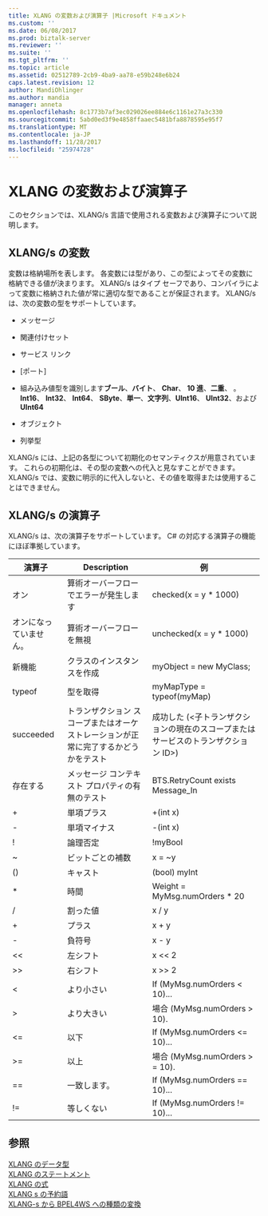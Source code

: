 ```yaml
---
title: XLANG の変数および演算子 |Microsoft ドキュメント
ms.custom: ''
ms.date: 06/08/2017
ms.prod: biztalk-server
ms.reviewer: ''
ms.suite: ''
ms.tgt_pltfrm: ''
ms.topic: article
ms.assetid: 02512789-2cb9-4ba9-aa78-e59b248e6b24
caps.latest.revision: 12
author: MandiOhlinger
ms.author: mandia
manager: anneta
ms.openlocfilehash: 8c1773b7af3ec029026ee884e6c1161e27a3c330
ms.sourcegitcommit: 5abd0ed3f9e4858ffaaec5481bfa8878595e95f7
ms.translationtype: MT
ms.contentlocale: ja-JP
ms.lasthandoff: 11/28/2017
ms.locfileid: "25974728"
---
```

# <a name="xlang-s-variables-and-operators"></a>XLANG の変数および演算子
このセクションでは、XLANG/s 言語で使用される変数および演算子について説明します。  
  
## <a name="xlangs-variables"></a>XLANG/s の変数  
 変数は格納場所を表します。 各変数には型があり、この型によってその変数に格納できる値が決まります。 XLANG/s はタイプ セーフであり、コンパイラによって変数に格納された値が常に適切な型であることが保証されます。 XLANG/s は、次の変数の型をサポートしています。  
  
-   メッセージ  
  
-   関連付けセット  
  
-   サービス リンク  
  
-   [ポート]  
  
-   組み込み値型を識別します**ブール**、**バイト**、 **Char**、 **10 進**、**二重**、 。**Int16**、 **Int32**、 **Int64**、 **SByte**、**単一**、**文字列**、**UInt16**、 **UInt32**、および**UInt64**  
  
-   オブジェクト  
  
-   列挙型  
  
 XLANG/s には、上記の各型について初期化のセマンティクスが用意されています。 これらの初期化は、その型の変数への代入と見なすことができます。 XLANG/s では、変数に明示的に代入しないと、その値を取得または使用することはできません。  
  
## <a name="xlangs-operators"></a>XLANG/s の演算子  
 XLANG/s は、次の演算子をサポートしています。 C# の対応する演算子の機能にほぼ準拠しています。  
  
|演算子|Description|例|  
|--------------|-----------------|-------------|  
|オン|算術オーバーフローでエラーが発生します|checked(x = y * 1000)|  
|オンになっていません。|算術オーバーフローを無視|unchecked(x = y * 1000)|  
|新機能|クラスのインスタンスを作成|myObject = new MyClass;|  
|typeof|型を取得|myMapType = typeof(myMap)|  
|succeeded|トランザクション スコープまたはオーケストレーションが正常に完了するかどうかをテスト|成功した (\<子トランザクションの現在のスコープまたはサービスのトランザクション ID\>)|  
|存在する|メッセージ コンテキスト プロパティの有無のテスト|BTS.RetryCount exists Message_In|  
|+|単項プラス|+(int x)|  
|-|単項マイナス|-(int x)|  
|!|論理否定|!myBool|  
|~|ビットごとの補数|x = ~y|  
|()|キャスト|(bool) myInt|  
|*|時間|Weight = MyMsg.numOrders * 20|  
|/|割った値|x / y|  
|+|プラス|x + y|  
|-|負符号|x - y|  
|<<|左シフト|x << 2|  
|>>|右シフト|x >> 2|  
|<|より小さい|If (MyMsg.numOrders < 10)...|  
|>|より大きい|場合 (MyMsg.numOrders > 10).|  
|<=|以下|If (MyMsg.numOrders <= 10)...|  
|>=|以上|場合 (MyMsg.numOrders > = 10).|  
|==|一致します。|If (MyMsg.numOrders == 10)...|  
|!=|等しくない|If (MyMsg.numOrders != 10)...|  
  
## <a name="see-also"></a>参照  
 [XLANG のデータ型](../core/xlang-s-data-types.md)   
 [XLANG のステートメント](../core/xlang-s-statements.md)   
 [XLANG の式](../core/xlang-s-expressions.md)   
 [XLANG s の予約語](../core/xlang-s-reserved-words.md)   
 [XLANG-s から BPEL4WS への種類の変換](../core/xlang-s-to-bpel4ws-type-conversions.md)